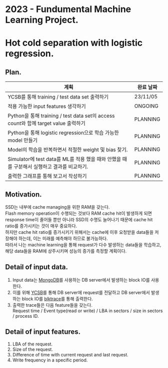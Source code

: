 # 2023 - Fundumental Machine Learning Project.
# Hot cold separation with logistic regression.

## Plan.
| 계획 | 완료 날짜 |
| - | - |
| YCSB를 통해 training / test data set 출력하기 | 23/11/05 |
| 적용 가능한 input features 생각하기 | ONGOING |
| Python을 통해 training / test data set의 access count와 함께 target value 출력하기 | PLANNING | 
| Python을 통해 logistic regression으로 학습 가능한 model 만들기 | PLANNING |
| Model의 학습을 반복하면서 적절한 weight 및 bias 찾기. | PLANNING |
| Simulator에 test data를 ML를 적용 했을 때와 안했을 때를 구분해서 실행하고 결과를 비교하기. | PLANNING |
| 출력한 그래프를 통해 보고서 작성하기 | PLANNING |


## Motivation.
SSD는 내부에 cache managing을 위한 RAM을 갖는다.  
Flash memory operation이 수행되는 것보다 RAM cache hit이 발생하게 되면 response time이 줄어들 뿐만 아니라 SSD의 수명도 늘어나기 때문에 cache hit ratio를 증가시키는 것이 매우 중요하다.  
하지만 cache hit ratio를 증가시키기 위해서는 cache에 이후 요청받을 data들을 저장해야 하는데, 이는 미래를 예측해야 하므로 불가능하다.  
따라서 나는 machine learning을 통해 request가 다수 발생하는 data들을 학습하고, 해당 data들을 RAM에 상주시키며 성능의 증가를 측정할 계획이다.  


## Detail of input data.
1. Input data는 [MongoDB](https://github.com/mongodb/mongo)를 사용하는 DB server에서 발생하는 block IO를 사용한다.
2. 이를 위해 [YCSB](https://github.com/brianfrankcooper/YCSB)를 통해 DB server에 request를 전달하고 DB server에서 발생하는 block IO를 [blktrace](https://github.com/efarrer/blktrace)를 통해 출력한다.
3. 출력한 trace들은 다음 feature들을 갖는다.  
Request time / Event type(read or write) / LBA in sectors / size in sectors / process ID.

## Detail of input features.
1. LBA of the request.
2. Size of the request.
3. Difference of time with current request and last request.
4. Write frequency in a specific period.


